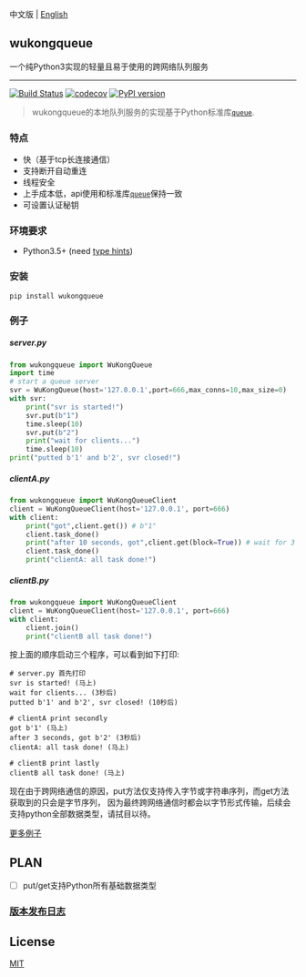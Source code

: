 中文版 | [English][English]
## wukongqueue

一个纯Python3实现的轻量且易于使用的跨网络队列服务

---
[![Build Status](https://travis-ci.com/chaseSpace/wukongqueue.svg?branch=master)](https://travis-ci.com/chaseSpace/wukongqueue)
[![codecov](https://codecov.io/gh/chaseSpace/WukongQueue/branch/master/graph/badge.svg)](https://codecov.io/gh/chaseSpace/WukongQueue)
[![PyPI version](https://badge.fury.io/py/wukongqueue.svg)](https://badge.fury.io/py/wukongqueue)

> wukongqueue的本地队列服务的实现基于Python标准库[`queue`][1].


### 特点
* 快（基于tcp长连接通信）
* 支持断开自动重连
* 线程安全
* 上手成本低，api使用和标准库[`queue`][1]保持一致
* 可设置认证秘钥


### 环境要求
* Python3.5+ (need [type hints](https://www.python.org/dev/peps/pep-0484/))

### 安装
`pip install wukongqueue`
 
### 例子
##### server.py
```python
from wukongqueue import WuKongQueue
import time
# start a queue server
svr = WuKongQueue(host='127.0.0.1',port=666,max_conns=10,max_size=0)
with svr:
    print("svr is started!")
    svr.put(b"1")
    time.sleep(10)
    svr.put(b"2")
    print("wait for clients...")
    time.sleep(10)
print("putted b'1' and b'2', svr closed!")
```

##### clientA.py
```python
from wukongqueue import WuKongQueueClient
client = WuKongQueueClient(host='127.0.0.1', port=666)
with client:
    print("got",client.get()) # b"1"
    client.task_done()
    print("after 10 seconds, got",client.get(block=True)) # wait for 3 seconds, then print b"2"
    client.task_done()
    print("clientA: all task done!")
```

##### clientB.py
```python
from wukongqueue import WuKongQueueClient
client = WuKongQueueClient(host='127.0.0.1', port=666)
with client:
    client.join()
    print("clientB all task done!")
```
按上面的顺序启动三个程序，可以看到如下打印:
```
# server.py 首先打印
svr is started! (马上)
wait for clients... (3秒后)
putted b'1' and b'2', svr closed! (10秒后)

# clientA print secondly
got b'1' (马上)
after 3 seconds, got b'2' (3秒后)
clientA: all task done! (马上)

# clientB print lastly
clientB all task done! (马上)
```

现在由于跨网络通信的原因，put方法仅支持传入字节或字符串序列，而get方法获取到的只会是字节序列，
因为最终跨网络通信时都会以字节形式传输，后续会支持python全部数据类型，请拭目以待。

[更多例子](https://github.com/chaseSpace/wukongqueue/blob/master/_examples)

## PLAN
- [ ] put/get支持Python所有基础数据类型

### [版本发布日志](https://github.com/chaseSpace/wukongqueue/blob/master/RELEASELOG.md)

## License
[MIT](https://github.com/chaseSpace/WukongQueue/blob/master/LICENSE)

[1]: https://docs.python.org/3.6/library/queue.html
[Chinese]: https://github.com/chaseSpace/wukongqueue/blob/master/README.md
[English]: https://github.com/chaseSpace/wukongqueue/blob/master/README_ENG.md